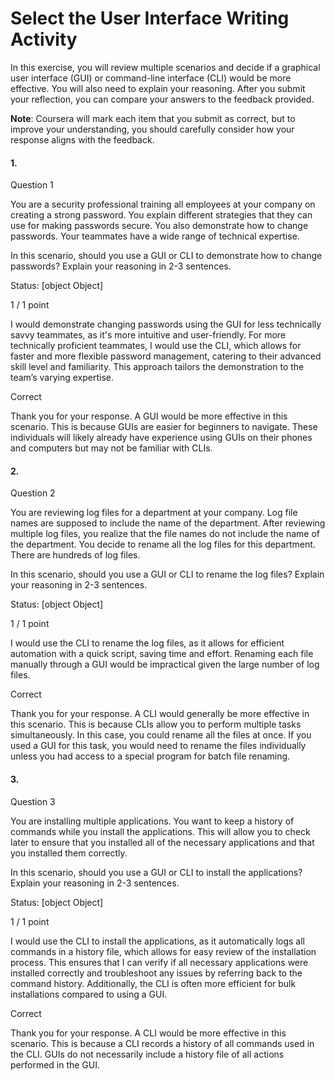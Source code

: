 # Select the User Interface Writing Activity

In this exercise, you will review multiple scenarios and decide if a graphical user interface (GUI) or command-line interface (CLI) would be more effective. You will also need to explain your reasoning. After you submit your reflection, you can compare your answers to the feedback provided.

**Note**: Coursera will mark each item that you submit as correct, but to improve your understanding, you should carefully consider how your response aligns with the feedback.

#### 1.

Question 1

You are a security professional training all employees at your company on creating a strong password. You explain different strategies that they can use for making passwords secure. You also demonstrate how to change passwords. Your teammates have a wide range of technical expertise.

In this scenario, should you use a GUI or CLI to demonstrate how to change passwords? Explain your reasoning in 2-3 sentences.

Status: \[object Object]

1 / 1 point

I would demonstrate changing passwords using the GUI for less technically savvy teammates, as it's more intuitive and user-friendly. For more technically proficient teammates, I would use the CLI, which allows for faster and more flexible password management, catering to their advanced skill level and familiarity. This approach tailors the demonstration to the team’s varying expertise.

Correct

Thank you for your response. A GUI would be more effective in this scenario. This is because GUIs are easier for beginners to navigate. These individuals will likely already have experience using GUIs on their phones and computers but may not be familiar with CLIs.

#### 2.

Question 2

You are reviewing log files for a department at your company. Log file names are supposed to include the name of the department. After reviewing multiple log files, you realize that the file names do not include the name of the department. You decide to rename all the log files for this department. There are hundreds of log files.

In this scenario, should you use a GUI or CLI to rename the log files? Explain your reasoning in 2-3 sentences.

Status: \[object Object]

1 / 1 point

I would use the CLI to rename the log files, as it allows for efficient automation with a quick script, saving time and effort. Renaming each file manually through a GUI would be impractical given the large number of log files.

Correct

Thank you for your response. A CLI would generally be more effective in this scenario. This is because CLIs allow you to perform multiple tasks simultaneously. In this case, you could rename all the files at once. If you used a GUI for this task, you would need to rename the files individually unless you had access to a special program for batch file renaming.

#### 3.

Question 3

You are installing multiple applications. You want to keep a history of commands while you install the applications. This will allow you to check later to ensure that you installed all of the necessary applications and that you installed them correctly.

In this scenario, should you use a GUI or CLI to install the applications? Explain your reasoning in 2-3 sentences.

Status: \[object Object]

1 / 1 point

I would use the CLI to install the applications, as it automatically logs all commands in a history file, which allows for easy review of the installation process. This ensures that I can verify if all necessary applications were installed correctly and troubleshoot any issues by referring back to the command history. Additionally, the CLI is often more efficient for bulk installations compared to using a GUI.

Correct

Thank you for your response. A CLI would be more effective in this scenario. This is because a CLI records a history of all commands used in the CLI. GUIs do not necessarily include a history file of all actions performed in the GUI.
